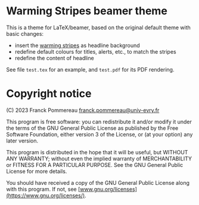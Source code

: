# Warming Stripes beamer theme

This is a theme for LaTeX/beamer, based on the original default theme with basic changes:

 * insert the [warming stripes](https://www.climate-lab-book.ac.uk/2018/warming-stripes/) as headline background
 * redefine default colours for titles, alerts, etc., to match the stripes
 * redefine the content of headline

See file `test.tex` for an example, and `test.pdf` for its PDF rendering.

# Copyright notice

(C) 2023 Franck Pommereau <franck.pommereau@univ-evry.fr>

This program is free software: you can redistribute it and/or modify it under the terms of the GNU General Public License as published by the Free Software Foundation, either version 3 of the License, or (at your option) any later version.

This program is distributed in the hope that it will be useful, but WITHOUT ANY WARRANTY; without even the implied warranty of MERCHANTABILITY or FITNESS FOR A PARTICULAR PURPOSE.
See the GNU General Public License for more details.

You should have received a copy of the GNU General Public License along with this program.
If not, see [www.gnu.org/licenses](https://www.gnu.org/licenses/).
